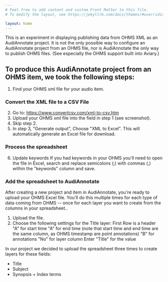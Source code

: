 ```yaml
---
# Feel free to add content and custom Front Matter to this file.
# To modify the layout, see https://jekyllrb.com/docs/themes/#overriding-theme-defaults

layout: home
---
```

This is an experiment in displaying publishing data from OHMS XML as an AudiAnnotate project.  It is not the only possible way to configure an AudiAnnotate project from an OHMS file, nor is AudiAnnotate the only way to publish OHMS files.  (See especially the OHMS support built into Aviary.)

## To produce this AudiAnnotate project from an OHMS item, we took the following steps:

1) Find your OHMS xml file for your audio item.

### Convert the XML file to a CSV File
2)  Go to: https://www.convertcsv.com/xml-to-csv.htm 
3)  Upload your OHMS xml file into the field in step 1 (see screenshot).
4)  Skip step 2.
5)  In step 3, "Generate output", Choose "XML to Excel".  This will automatically generate an Excel file for download.

### Process the spreadsheet
6) Update keywords
If you had keywords in your OHMS you'll need to open the file in Excel, search and replace semicolons (;) with commas (,) within the "keywords" column and save.

### Add the spreadsheet to AudiAnnotate
After creating a new project and item in AudiAnnotate, you're ready to upload your OHMS Excel file.  You'll do this multiple times for each type of data coming from OHMS -- once for each layer you want to create from the columns in your spreadsheet..
1)  Upload the file. 
2)  Choose the following settings for the Title layer:
First Row is a header
"A" for start time
"A" for end time
(note that start time and end time are the same column, as OHMS timestamp are point annotations)
"B" for annotations
"No" for layer column
Enter "Title" for the value 

In our project we decided to upload the spreadsheet three times to create layers for these fields:
* Title
* Subject
* Synopsis + Index terms

